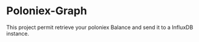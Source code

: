 # Poloniex-Graph

This project permit retrieve your poloniex Balance and send it to a InfluxDB instance.


